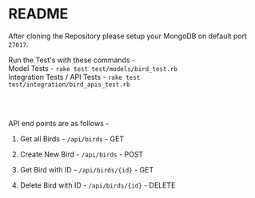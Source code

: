 # README

After cloning the Repository please setup your MongoDB on default port `27017`.

Run the Test's with these commands - <br>
Model Tests - `rake test test/models/bird_test.rb` <br>
Integration Tests / API Tests - `rake test test/integration/bird_apis_test.rb`<br>

<br>
<br>

API end points are as follows - 

1. Get all Birds - `/api/birds` - GET

2. Create New Bird - `/api/birds` - POST

3. Get Bird with ID - `/api/birds/{id}` - GET

4. Delete Bird with ID - `/api/birds/{id}` - DELETE
